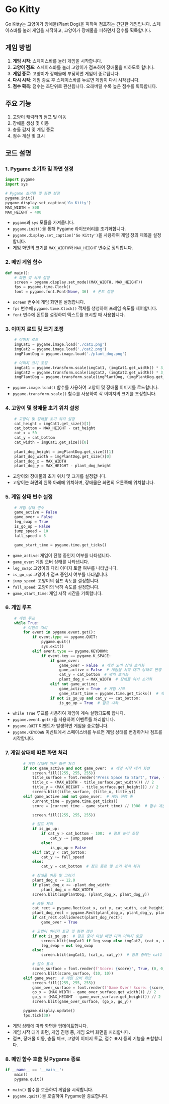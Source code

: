 # Go Kitty

Go Kitty는 고양이가 장애물(Plant Dog)을 피하며 점프하는 간단한 게임입니다. 스페이스바를 눌러 게임을 시작하고, 고양이가 장애물을 피하면서 점수를 획득합니다.


## 게임 방법

1. **게임 시작**: 스페이스바를 눌러 게임을 시작합니다.
2. **고양이 점프**: 스페이스바를 눌러 고양이가 점프하여 장애물을 피하도록 합니다.
3. **게임 종료**: 고양이가 장애물에 부딪히면 게임이 종료됩니다.
4. **다시 시작**: 게임 종료 후 스페이스바를 누르면 게임이 다시 시작됩니다.
5. **점수 획득**: 점수는 초단위로 환산됩니다. 오래버틸 수록 높은 점수를 획득합니다.

## 주요 기능
1. 고양이 캐릭터의 점프 및 이동
2. 장애물 생성 및 이동
3. 충돌 감지 및 게임 종료
4. 점수 계산 및 표시

## 코드 설명

### 1. Pygame 초기화 및 화면 설정
```python
import pygame
import sys

# Pygame 초기화 및 화면 설정
pygame.init()
pygame.display.set_caption('Go Kitty')
MAX_WIDTH = 800
MAX_HEIGHT = 400
```
- `pygame`과 `sys` 모듈을 가져옵니다.
- `pygame.init()`을 통해 Pygame 라이브러리를 초기화합니다.
- `pygame.display.set_caption('Go Kitty')`을 사용하여 게임 창의 제목을 설정합니다.
- 게임 화면의 크기를 `MAX_WIDTH`와 `MAX_HEIGHT` 변수로 정의합니다.

### 2. 메인 게임 함수
```python
def main():
    # 화면 및 시계 설정
    screen = pygame.display.set_mode((MAX_WIDTH, MAX_HEIGHT))
    fps = pygame.time.Clock()
    font = pygame.font.Font(None, 36)  # 폰트 설정
```
- `screen` 변수에 게임 화면을 설정합니다.
- `fps` 변수에 `pygame.time.Clock()` 객체를 생성하여 프레임 속도를 제어합니다.
- `font` 변수에 폰트를 설정하여 텍스트를 표시할 때 사용합니다.

### 3. 이미지 로드 및 크기 조정
```python
    # 이미지 로드
    imgCat1 = pygame.image.load('./cat1.png')
    imgCat2 = pygame.image.load('./cat2.png')
    imgPlantDog = pygame.image.load('./plant_dog.png')

    # 이미지 크기 조정
    imgCat1 = pygame.transform.scale(imgCat1, (imgCat1.get_width() * 3, imgCat1.get_height() * 3))
    imgCat2 = pygame.transform.scale(imgCat2, (imgCat2.get_width() * 3, imgCat2.get_height() * 3))
    imgPlantDog = pygame.transform.scale(imgPlantDog, (imgPlantDog.get_width() * 2, imgPlantDog.get_height() * 2))
```
- `pygame.image.load()` 함수를 사용하여 고양이 및 장애물 이미지를 로드합니다.
- `pygame.transform.scale()` 함수를 사용하여 각 이미지의 크기를 조정합니다.

### 4. 고양이 및 장애물 초기 위치 설정
```python
    # 고양이 및 장애물 초기 위치 설정
    cat_height = imgCat1.get_size()[1]
    cat_bottom = MAX_HEIGHT - cat_height
    cat_x = 50
    cat_y = cat_bottom
    cat_width = imgCat1.get_size()[0]
    
    plant_dog_height = imgPlantDog.get_size()[1]
    plant_dog_width = imgPlantDog.get_size()[0]
    plant_dog_x = MAX_WIDTH
    plant_dog_y = MAX_HEIGHT - plant_dog_height
```
- 고양이와 장애물의 초기 위치 및 크기를 설정합니다.
- 고양이는 화면의 왼쪽 아래에 위치하며, 장애물은 화면의 오른쪽에 위치합니다.

### 5. 게임 상태 변수 설정
```python
    # 게임 상태 변수
    game_active = False
    game_over = False
    leg_swap = True
    is_go_up = False
    jump_speed = 10
    fall_speed = 5

    game_start_time = pygame.time.get_ticks()
```
- `game_active`: 게임이 진행 중인지 여부를 나타냅니다.
- `game_over`: 게임 오버 상태를 나타냅니다.
- `leg_swap`: 고양이의 다리 이미지 토글 여부를 나타냅니다.
- `is_go_up`: 고양이가 점프 중인지 여부를 나타냅니다.
- `jump_speed`: 고양이의 점프 속도를 설정합니다.
- `fall_speed`: 고양이의 낙하 속도를 설정합니다.
- `game_start_time`: 게임 시작 시간을 기록합니다.

### 6. 게임 루프
```python
    # 게임 루프
    while True:
        # 이벤트 처리
        for event in pygame.event.get():
            if event.type == pygame.QUIT:
                pygame.quit()
                sys.exit()
            elif event.type == pygame.KEYDOWN:
                if event.key == pygame.K_SPACE:
                    if game_over:
                        game_over = False  # 게임 오버 상태 초기화
                        game_active = False  # 게임을 시작 대기 상태로 변경
                        cat_y = cat_bottom  # 위치 초기화
                        plant_dog_x = MAX_WIDTH  # 장애물 위치 초기화
                    elif not game_active:
                        game_active = True  # 게임 시작
                        game_start_time = pygame.time.get_ticks()  # 게임 시작 시간 설정
                    if not is_go_up and cat_y == cat_bottom:
                        is_go_up = True  # 점프 시작
```
- `while True` 루프를 사용하여 게임이 계속 실행되도록 합니다.
- `pygame.event.get()`을 사용하여 이벤트를 처리합니다.
- `pygame.QUIT` 이벤트가 발생하면 게임을 종료합니다.
- `pygame.KEYDOWN` 이벤트에서 스페이스바를 누르면 게임 상태를 변경하거나 점프를 시작합니다.

### 7. 게임 상태에 따른 화면 처리
```python
        # 게임 상태에 따른 화면 처리
        if not game_active and not game_over:  # 게임 시작 대기 화면
            screen.fill((255, 255, 255))
            title_surface = font.render('Press Space to Start', True, (0, 0, 0))
            title_x = (MAX_WIDTH - title_surface.get_width()) // 2
            title_y = (MAX_HEIGHT - title_surface.get_height()) // 2
            screen.blit(title_surface, (title_x, title_y))
        elif game_active and not game_over:  # 게임 진행 중
            current_time = pygame.time.get_ticks()
            score = (current_time - game_start_time) // 1000  # 점수 계산

            screen.fill((255, 255, 255))

            # 점프 처리
            if is_go_up:
                if cat_y > cat_bottom - 100:  # 점프 높이 조절
                    cat_y -= jump_speed
                else:
                    is_go_up = False
            elif cat_y < cat_bottom:
                cat_y += fall_speed
            else:
                cat_y = cat_bottom  # 점프 종료 및 초기 위치 복귀

            # 장애물 이동 및 그리기
            plant_dog_x -= 12.0
            if plant_dog_x <= -plant_dog_width:
                plant_dog_x = MAX_WIDTH
            screen.blit(imgPlantDog, (plant_dog_x, plant_dog_y))

            # 충돌 체크
            cat_rect = pygame.Rect(cat_x, cat_y, cat_width, cat_height)
            plant_dog_rect = pygame.Rect(plant_dog_x, plant_dog_y, plant_dog_width, plant_dog_height)
            if cat_rect.colliderect(plant_dog_rect):
                game_over = True

            # 고양이 이미지 토글 및 화면 갱신
            if not is_go_up:  # 점프 중이 아닐 때만 다리 이미지 토글
                screen.blit(imgCat1 if leg_swap else imgCat2, (cat_x, cat_y))
                leg_swap = not leg_swap
            else:
                screen.blit(imgCat1, (cat_x, cat_y))  # 점프 중에는 cat1 이미지 사용

            # 점수 표시
            score_surface = font.render(f'Score: {score}', True, (0, 0, 0))
            screen.blit(score_surface, (10, 10))
        elif game_over:  # 게임 오버 화면
            screen.fill((255, 255, 255))
            game_over_surface = font.render(f'Game Over! Score: {score} - Press Space to Restart', True, (0, 0, 0))
            go_x = (MAX_WIDTH - game_over_surface.get_width()) // 2
            go_y = (MAX_HEIGHT - game_over_surface.get_height()) // 2
            screen.blit(game_over_surface, (go_x, go_y))

        pygame.display.update()
        fps.tick(30)
```
- 게임 상태에 따라 화면을 업데이트합니다.
- 게임 시작 대기 화면, 게임 진행 중, 게임 오버 화면을 처리합니다.
- 점프, 장애물 이동, 충돌 체크, 고양이 이미지 토글, 점수 표시 등의 기능을 포함합니다.

### 8. 메인 함수 호출 및 Pygame 종료
```python
if __name__ == '__main__':
    main()
    pygame.quit()
```
- `main()` 함수를 호출하여 게임을 시작합니다.
- `pygame.quit()`을 호출하여 Pygame을 종료합니다.
